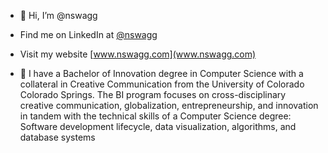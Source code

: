 - 👋 Hi, I’m @nswagg

- Find me on LinkedIn at [@nswagg](https://www.linkedin.com/in/nswagg/)

- Visit my website [www.nswagg.com](www.nswagg.com)
     
- 🌱 I have a Bachelor of Innovation degree in Computer Science with a collateral in Creative Communication from the University of Colorado Colorado Springs. The BI program focuses on cross-disciplinary creative communication, globalization, entrepreneurship, and innovation in tandem with the technical skills of a Computer Science degree: Software development lifecycle, data visualization, algorithms, and database systems
 
